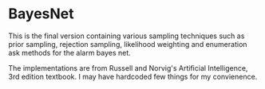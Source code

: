 # BayesNet

This is the final version containing various sampling techniques such as prior sampling, rejection sampling, likelihood weighting and enumeration ask methods for the alarm bayes net.

The implementations are from Russell and Norvig's Artificial Intelligence, 3rd edition textbook. I may have hardcoded few things for my convienence.
